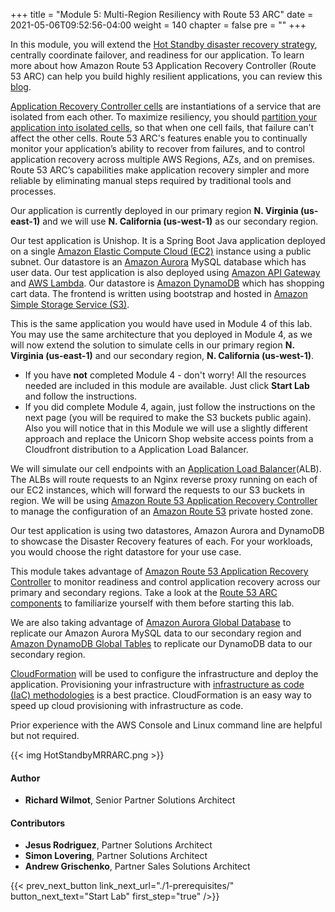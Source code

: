 +++
title = "Module 5: Multi-Region Resiliency with Route 53 ARC"
date = 2021-05-06T09:52:56-04:00
weight = 140
chapter = false
pre = ""
+++


In this module, you will extend the [Hot Standby disaster recovery strategy](/reliability/disaster-recovery/workshop_4/), centrally coordinate failover, and readiness for our application. To learn more about how Amazon Route 53 Application Recovery Controller (Route 53 ARC) can help you build highly resilient applications, you can review this [blog](https://aws.amazon.com/blogs/networking-and-content-delivery/building-highly-resilient-applications-using-amazon-route-53-application-recovery-controller-part-1-single-region-stack/).

[Application Recovery Controller cells](https://docs.aws.amazon.com/r53recovery/latest/dg/recovery-readiness.html) are instantiations of a service that are isolated from each other. To maximize resiliency, you should [partition your application into isolated cells](https://aws.amazon.com/solutions/guidance/cell-based-architecture-on-aws/), so that when one cell fails, that failure can’t affect the other cells. Route 53 ARC's  features enable you to continually monitor your application’s ability to recover from failures, and to control application recovery across multiple AWS Regions, AZs, and on premises. Route 53 ARC’s capabilities make application recovery simpler and more reliable by eliminating manual steps required by traditional tools and processes.

Our application is currently deployed in our primary region **N. Virginia (us-east-1)** and we will use **N. California (us-west-1)** as our secondary region.

Our test application is Unishop. It is a Spring Boot Java application deployed on a single [Amazon Elastic Compute Cloud (EC2)](https://aws.amazon.com/ec2) instance using a public subnet. Our datastore is an [Amazon Aurora](https://aws.amazon.com/rds/aurora/) MySQL database which has user data. Our test application is also deployed using [Amazon API Gateway](https://aws.amazon.com/api-gateway/) and [AWS Lambda](https://aws.amazon.com/lambda/). Our datastore is [Amazon DynamoDB](https://aws.amazon.com/dynamodb) which has shopping cart data. The frontend is written using bootstrap and hosted in [Amazon Simple Storage Service (S3)](https://aws.amazon.com/pm/serv-s3).

This is the same application you would have used in Module 4 of this lab. You may use the same architecture that you deployed in Module 4, as we will now extend the solution to simulate cells in our primary region **N. Virginia (us-east-1)** and our secondary region, **N. California (us-west-1)**. 
* If you have **not** completed Module 4 - don't worry! All the resources needed are included in this module are available. Just click **Start Lab** and follow the instructions. 
* If you did complete Module 4, again, just follow the instructions on the next page (you will be required to make the S3 buckets public again). Also you will notice that in this Module we will use a slightly different approach and replace the Unicorn Shop website access points from a Cloudfront distribution to a Application Load Balancer. 

We will simulate our cell endpoints with an [Application Load Balancer](https://aws.amazon.com/elasticloadbalancing/application-load-balancer/)(ALB). The ALBs will route requests to an Nginx reverse proxy running on each of our EC2 instances, which will forward the requests to our S3 buckets in region. We will be using [Amazon Route 53 Application Recovery Controller](https://aws.amazon.com/route53/application-recovery-controller/) to manage the configuration of an [Amazon Route 53](https://aws.amazon.com/route53/) private hosted zone.  

Our test application is using two datastores, Amazon Aurora and DynamoDB to showcase the Disaster Recovery features of each. For your workloads, you would choose the right datastore for your use case.

This module takes advantage of [Amazon Route 53 Application Recovery Controller](https://aws.amazon.com/route53/application-recovery-controller/) to monitor readiness and control application recovery across our primary and secondary regions. Take a look at the [Route 53 ARC components](https://docs.aws.amazon.com/r53recovery/latest/dg/introduction-components.html) to familiarize yourself with them before starting this lab.

We are also taking advantage of [Amazon Aurora Global Database](https://aws.amazon.com/rds/aurora/global-database/) to replicate our Amazon Aurora MySQL data to our secondary region and [Amazon DynamoDB Global Tables](https://aws.amazon.com/dynamodb/global-tables/) to replicate our DynamoDB data to our secondary region. 

[CloudFormation](https://aws.amazon.com/cloudformation/) will be used to configure the infrastructure and deploy the application. Provisioning your infrastructure with [infrastructure as code (IaC) methodologies](https://docs.aws.amazon.com/whitepapers/latest/introduction-devops-aws/infrastructure-as-code.html) is a best practice. CloudFormation is an easy way to speed up cloud provisioning with infrastructure as code.

Prior experience with the AWS Console and Linux command line are helpful but not required.


{{< img HotStandbyMRRARC.png >}}

#### Author

* **Richard Wilmot**, Senior Partner Solutions Architect

#### Contributors

* **Jesus Rodriguez**, Partner Solutions Architect
* **Simon Lovering**, Partner Solutions Architect
* **Andrew Grischenko**, Partner Sales Solutions Architect

{{< prev_next_button link_next_url="./1-prerequisites/" button_next_text="Start Lab" first_step="true" />}}
